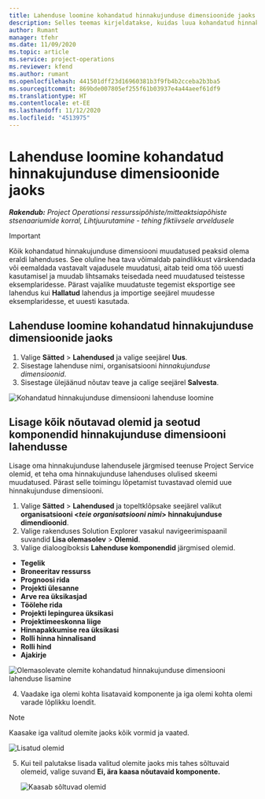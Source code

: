 ```yaml
---
title: Lahenduse loomine kohandatud hinnakujunduse dimensioonide jaoks
description: Selles teemas kirjeldatakse, kuidas luua kohandatud hinnakujunduse jaoks lahendusi.
author: Rumant
manager: tfehr
ms.date: 11/09/2020
ms.topic: article
ms.service: project-operations
ms.reviewer: kfend
ms.author: rumant
ms.openlocfilehash: 441501dff23d16960381b3f9fb4b2cceba2b3ba5
ms.sourcegitcommit: 869bde007805ef255f61b03937e4a44aeef61df9
ms.translationtype: HT
ms.contentlocale: et-EE
ms.lasthandoff: 11/12/2020
ms.locfileid: "4513975"
---
```

# <a name="create-a-solution-for-custom-pricing-dimensions"></a>Lahenduse loomine kohandatud hinnakujunduse dimensioonide jaoks

 _**Rakendub:** Project Operationsi ressurssipõhiste/mitteaktsiapõhiste stsenaariumide korral,  Lihtjuurutamine - tehing fiktiivsele arveldusele_ 

>[!IMPORTANT]
>Kõik kohandatud hinnakujunduse dimensiooni muudatused peaksid olema eraldi lahenduses. See oluline hea tava võimaldab paindlikkust värskendada või eemaldada vastavalt vajadusele muudatusi, aitab teid oma töö uuesti kasutamisel ja muudab lihtsamaks teisedada need muudatused teistesse eksemplaridesse. Pärast vajalike muudatuste tegemist eksportige see lahendus kui **Hallatud** lahendus ja importige seejärel muudesse eksemplaridesse, et uuesti kasutada.

## <a name="create-a-solution-for-custom-pricing-dimensions"></a>Lahenduse loomine kohandatud hinnakujunduse dimensioonide jaoks

1.  Valige **Sätted** > **Lahendused** ja valige seejärel **Uus**.
2.  Sisestage lahenduse nimi, organisatsiooni *<your organization name> hinnakujunduse dimensioonid*.
3. Sisestage ülejäänud nõutav teave ja calige seejärel **Salvesta**.

  ![Kohandatud hinnakujunduse dimensiooni lahenduse loomine](./media/Creation-of-custom-pricing-dimension-solution.png)
 
## <a name="add-all-required-entities-and-related-components-to-the-pricing-dimension-solution"></a>Lisage kõik nõutavad olemid ja seotud komponendid hinnakujunduse dimensiooni lahendusse

Lisage oma hinnakujunduse lahendusele järgmised teenuse Project Service olemid, et teha oma hinnakujunduse lahenduses olulised skeemi muudatused. Pärast selle toimingu lõpetamist tuvastavad olemid uue hinnakujunduse dimensiooni.

1.  Valige **Sätted** > **Lahendused** ja topeltklõpsake seejärel valikut **organisatsiooni <*teie organisatsiooni nimi*> hinnakujunduse dimendioonid**.
2.  Valige rakenduses Solution Explorer vasakul navigeerimispaanil suvandid **Lisa olemasolev** > **Olemid**.
3.  Valige dialoogiboksis **Lahenduse komponendid** järgmised olemid.
 
   - **Tegelik**
   - **Broneeritav ressurss**
   - **Prognoosi rida**
   - **Projekti ülesanne**
   - **Arve rea üksikasjad**
   - **Töölehe rida**
   - **Projekti lepingurea üksikasi**
   - **Projektimeeskonna liige**
   - **Hinnapakkumise rea üksikasi**
   - **Rolli hinna hinnalisand**
   - **Rolli hind**
   - **Ajakirje**
 
   ![Olemasolevate olemite kohandatud hinnakujunduse dimensiooni lahenduse lisamine](./media/Existing-entities-to-PD-solution.png)
 
 4. Vaadake iga olemi kohta lisatavaid komponente ja iga olemi kohta olemi varade lõplikku loendit. 

   >[!NOTE]
   > Kaasake iga valitud olemite jaoks kõik vormid ja vaated.

  ![Lisatud olemid](./media/solution-component-selection.png)


5.  Kui teil palutakse lisada valitud olemite jaoks mis tahes sõltuvaid olemeid, valige suvand **Ei, ära kaasa nõutavaid komponente.**

    ![Kaasab sõltuvad olemid](./media/Do-not-include-required.png)
